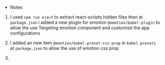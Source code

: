 - Notes

1. I used `npm run eject` to extract react-scripts hidden files then at `package.json` i added a new plugin for emotion `@emotion/babel-plugin` to allow the use Targeting emotion component and customize the app configurations 


2. I added an new item `@emotion/babel-preset-css-prop` in `babel.presets` at `package.json` to allow the use of emotion css prop


3. 